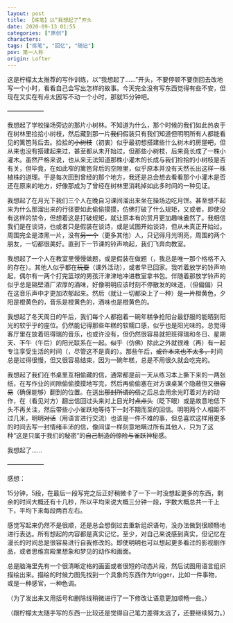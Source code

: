 ```yaml
---
layout: post
title: 【练笔】以“我想起了”开头
date: 2020-09-13 01:55
categories: ["原创"]
characters: 
tags: ["练笔", "回忆", "随记"]
pov: 第一人称
origin: Lofter
---
```


这是柠檬太太推荐的写作训练，以“我想起了……”开头，不要停顿不要倒回去改地写一个小时，看看自己会写出怎样的故事。今天完全没有写东西觉得有些不安，但现在又实在有点太困写不动一个小时，那就15分钟吧。

——————

我想起了学校操场旁边的那片小树林。不知道为什么，那个时候的我们如此热衷于在树林里捡拾小树枝，然后藏到那一片~~我们~~假装只有我们知道但明明所有人都能看见的篱笆背后去。捡拾的~~小树枝~~（初衷）似乎最初想搭建些什么树木的房屋~~吧~~，但从来也没有搭建起来过，甚至都从未开始过，但那些小树枝，后来竟长成了一株小灌木。虽然严格来说，也从来无法知道那株小灌木的长成与我们捡拾的小树枝是否有关，但毕竟，在如此窄的篱笆背后的空隙里，似乎原本并没有天然长出这样一株植株的道理。于是每次回到曾经的那个地方，我还是总会想去看看那个小灌木是否还在原来的地方，好像那成为了曾经在树林里消耗掉如此多时间的一种见证。

我想起了在月光下我们三个人在晚自习课间溜出来坐在操场边吃月饼。甚至想不起来为什么那溜出来的行径要如此偷偷摸摸，仿佛打破了什么规矩，又或者，即使没有这样的禁令，但想着这是打破规矩，就让原本有的赏月更加趣味盎然了。我相信我们是在谈诗，也或者只是假装在谈诗，或是试图开始谈诗，但从未真正开始过。周围完全是漆黑一片，没有~~另一个~~（更多其他）人，只记得月光明亮，周围的两个朋友，一切都很美好。直到下一节课的铃声响起，我们飞奔向教室。

我想起了一个人在教室里慢慢做题，或是假装在做题（，我总是唯一那个格格不入的存在）。其他人似乎都在~~玩耍~~（课外活动），或者早已回家。我听着放学的铃声响起，偶尔有一两个打完篮球的男孩汗津津地冲进教室拿书包。伴随着那放学铃声的似乎总是隔壁酒厂浓厚的酒味，好像明明应该时刻不停散发的味道，（但偏偏）只在这音乐声中才更加浓郁起来。然后（就让一切都染上了一种）~~是一片~~橙黄色，夕阳是橙黄色的，音乐是橙黄色的，酒味也是橙黄色的。

我想起了冬天周日的午后，我们每个人都抱着一碗年糕争抢阳台最舒服的能晒到阳光的软乎乎的座位。仍然能记得那些年糕的软糯口感，似乎也是阳光味的。总觉得客厅里在放着班得瑞的音乐，也或许没有，但仍然很容易就把班得瑞和冬日、星期天、~~下午~~（午后）的阳光联系在一起。~~似乎~~（仿佛）除此之外就很难（再）有一起专注享受生活的时间（，尽管这不是真的）。那些午后，~~或许本来也不太多，~~时间总是过得很慢，但又很容易结束，因为一碗年糕，总是不用很久就会吃完的。

我想起了我们在书桌里互相偷藏的信，通常都是前一天从练习本上撕下来的一两张纸，在写作业的间隙偷偷摸摸地写完，然后再偷偷塞在对方课桌某个隐蔽但又~~很容易~~（确保能够）翻到的位置。在送出~~那封所谓的信~~之后总会用余光盯着对方的动作，在（看见对方）翻出信回过头来对上目光时~~点点头~~（眨下眼）或是故意地低下头不再关注，然后带些小小雀跃地等待下一封不期而至的回信。明明两个人相距不过几米，明明~~对话~~（用语言进行交流）也该是一件不难的事，但总喜欢这样用更多的时间去写一封情绪丰沛的信，像间谍一样刻意地瞒过所有其他人，只为了这种“这是只属于我们的秘密”的~~自己制造的惊险与雀跃~~神秘感。

我想起了……

——————

感想：

15分钟，5段，在最后一段写完之后正好稍微卡了一下一时没想起更多的东西，剩余的时间大概还有十几秒，所以平均来说大概三分钟一段，字数大概总共一千上下，平均下来每段两百左右。

感觉写起来仍然不是很顺，还是总会想倒过去重新组织语句，没办法做到很顺畅地进行表达。所有想起的内容都是真实记忆，至少，对自己来说感到真实，但记忆在漫长的时间总是很容易进行自我修改的。即使明明也可以想起更多看过的影视剧作品，或者思维宫殿里想象和梦见的动作和画面。

总是脑海里先有一个很清晰定格的画面或者很短的动态片段，然后试图用语言组织描绘出来。描绘的时候力图先找到一个具象的东西作为trigger，比如一件事物，或是一种感官，一种色调。

（为了发出来又用括号和删除线稍微进行了一下修改让语意更加顺畅一些。）

（跟柠檬太太随手写的东西一比较还是觉得自己笔力差得太远了，还要继续努力。）
